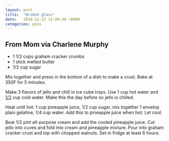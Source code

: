 ```yaml
---
layout: post
title:  "Broken glass"
date:   2019-12-22 12:00:48 +0000
categories: pies
---
```


## From Mom via Charlene Murphy
* 1 1/2 cups graham cracker crumbs
* 1 stick melted butter
* 1/2 cup sugar


Mix together and press in the bottom of a dish to make a crust. Bake at 350F for 5 minutes.

Make 3 flavors of jello and chill in ice cube trays. Use 1 cup hot water and <u>1/2</u> cup cold water. Make this the day before so jello is chilled.

Heat until hot: 1 cup pineapple juice, 1/2 cup sugar, mix together 1 envelop plain gelatine, 1/4 cup water. Add this to pineapple juice when hot. Let cool.

Beat 1/2 pint all-purpose cream and add the cooled pineapple juice. Cut jello into cuves and fold into cream and pineapple mixture. Pour into graham cracker crust and top with chopped walnuts. Set in fridge at least 6 hours.
